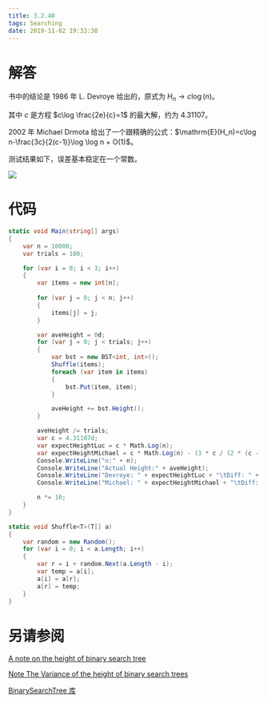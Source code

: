 ```yaml
---
title: 3.2.40
tags: Searching
date: 2019-11-02 19:33:38
---
```


# 解答

书中的结论是 1986 年 L. Devroye 给出的，原式为 $H_n \rightarrow c\log(n)$。

其中 $c$ 是方程 $c\log \frac{2e}{c}=1$ 的最大解，约为 $4.31107$。

2002 年  Michael Drmota 给出了一个跟精确的公式：$\mathrm{E}(H_n)=c\log n-\frac{3c}{2(c-1)}\log \log n + O(1)$。

测试结果如下，误差基本稳定在一个常数。

![](./1.png)

# 代码

```csharp
static void Main(string[] args)
{
    var n = 10000;
    var trials = 100;

    for (var i = 0; i < 3; i++)
    {
        var items = new int[n];
        
        for (var j = 0; j < n; j++)
        {
            items[j] = j;
        }

        var aveHeight = 0d;
        for (var j = 0; j < trials; j++)
        {
            var bst = new BST<int, int>();
            Shuffle(items);
            foreach (var item in items)
            {
                bst.Put(item, item);
            }

            aveHeight += bst.Height();
        }

        aveHeight /= trials;
        var c = 4.31107d;
        var expectHeightLuc = c * Math.Log(n);
        var expectHeightMichael = c * Math.Log(n) - (3 * c / (2 * (c - 1))) * Math.Log(Math.Log(n));
        Console.WriteLine("n:" + n);
        Console.WriteLine("Actual Height:" + aveHeight);
        Console.WriteLine("Devroye: " + expectHeightLuc + "\tDiff: " + (float)(expectHeightLuc - aveHeight));
        Console.WriteLine("Michael: " + expectHeightMichael + "\tDiff: " + (float)(expectHeightMichael - aveHeight));

        n *= 10;
    }
}

static void Shuffle<T>(T[] a)
{
    var random = new Random();
    for (var i = 0; i < a.Length; i++)
    {
        var r = i + random.Next(a.Length - i);
        var temp = a[i];
        a[i] = a[r];
        a[r] = temp;
    }
}
```

# 另请参阅

[A note on the height of binary search tree](https://dl.acm.org/citation.cfm?id=5930)

[Note The Variance of the height of binary search trees](https://doi.org/10.1016/S0304-3975(01)00006-8)

[BinarySearchTree 库](https://github.com/ikesnowy/Algorithms-4th-Edition-in-Csharp/tree/master/3%20Searching/3.2/BinarySearchTree)